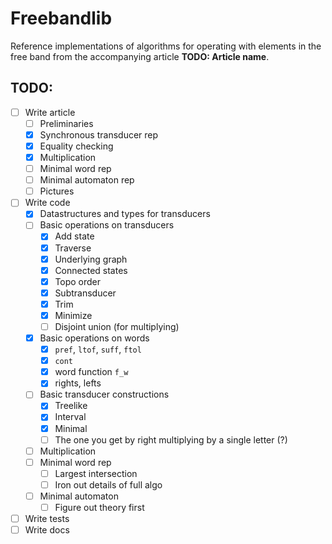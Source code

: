 # Freebandlib

Reference implementations of algorithms for operating with elements in the
free band from the accompanying article **TODO: Article name**.

## TODO:
- [ ] Write article
  - [ ] Preliminaries
  - [x] Synchronous transducer rep
  - [x] Equality checking
  - [x] Multiplication
  - [ ] Minimal word rep
  - [ ] Minimal automaton rep
  - [ ] Pictures
- [ ] Write code
  - [x] Datastructures and types for transducers
  - [ ] Basic operations on transducers
    - [x] Add state
    - [x] Traverse
    - [x] Underlying graph
    - [x] Connected states
    - [x] Topo order
    - [x] Subtransducer
    - [x] Trim
    - [x] Minimize
    - [ ] Disjoint union (for multiplying)
  - [x] Basic operations on words
    - [x] `pref`, `ltof`, `suff`, `ftol`
    - [x] `cont`
    - [x] word function `f_w`
    - [x] rights, lefts
  - [ ] Basic transducer constructions
    - [x] Treelike
    - [x] Interval
    - [x] Minimal
    - [ ] The one you get by right multiplying by a single letter (?)
  - [ ] Multiplication
  - [ ] Minimal word rep
    - [ ] Largest intersection
    - [ ] Iron out details of full algo
  - [ ] Minimal automaton
    - [ ] Figure out theory first
- [ ] Write tests
- [ ] Write docs
